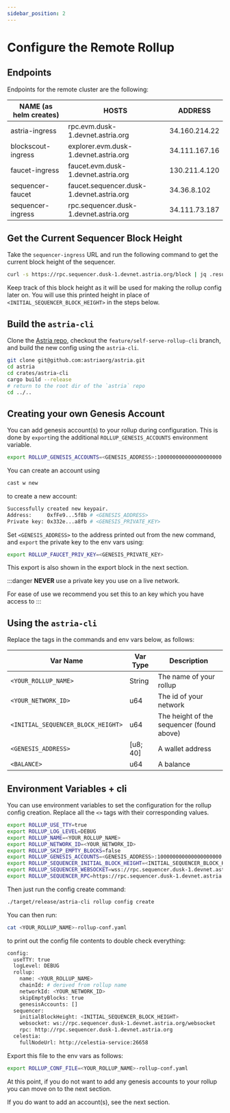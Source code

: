```yaml
---
sidebar_position: 2
---
```


# Configure the Remote Rollup

## Endpoints

Endpoints for the remote cluster are the following:

| NAME (as helm creates) | HOSTS | ADDRESS |
|-----|-----|-----|
| astria-ingress | rpc.evm.dusk-1.devnet.astria.org | 34.160.214.22 |
| blockscout-ingress | explorer.evm.dusk-1.devnet.astria.org | 34.111.167.16 |
| faucet-ingress | faucet.evm.dusk-1.devnet.astria.org | 130.211.4.120 |
| sequencer-faucet | faucet.sequencer.dusk-1.devnet.astria.org | 34.36.8.102 |
| sequencer-ingress | rpc.sequencer.dusk-1.devnet.astria.org | 34.111.73.187 |

## Get the Current Sequencer Block Height

Take the `sequencer-ingress` URL and run the following command to get the
current block height of the sequencer.

<!-- TODO: replace with the cli command -->
```sh
curl -s https://rpc.sequencer.dusk-1.devnet.astria.org/block | jq .result.block.header.height
```

Keep track of this block height as it will be used for making the rollup config
later on. You will use this printed height in place of
`<INITIAL_SEQUENCER_BLOCK_HEIGHT>` in the steps below.

## Build the `astria-cli`

Clone the [Astria repo](https://github.com/astriaorg/astria/tree/main), checkout
the `feature/self-serve-rollup-cli` branch, and build the new config using the `astria-cli`.

<!-- TODO: update this once the cli in merged -->
```bash
git clone git@github.com:astriaorg/astria.git
cd astria
cd crates/astria-cli
cargo build --release
# return to the root dir of the `astria` repo
cd ../..
```

## Creating your own Genesis Account

You can add genesis account(s) to your rollup during configuration.
This is done by `export`ing the additional `ROLLUP_GENESIS_ACCOUNTS` environment variable.

```bash
export ROLLUP_GENESIS_ACCOUNTS=<GENESIS_ADDRESS>:100000000000000000000
```

You can create an account using

```bash
cast w new
```

to create a new account:

```bash
Successfully created new keypair.
Address:     0xfFe9...5f8b # <GENESIS_ADDRESS>
Private key: 0x332e...a8fb # <GENESIS_PRIVATE_KEY>
```

Set `<GENESIS_ADDRESS>` to the address printed out from the new command, and
`export` the private key to the env vars using:
```bash
export ROLLUP_FAUCET_PRIV_KEY=<GENESIS_PRIVATE_KEY>
```

This export is also shown in the export block in the next section.

:::danger
__NEVER__ use a private key you use on a live network. 

For ease of use we recommend you set this to an  key which you have access to
:::

## Using the `astria-cli`

Replace the tags in the commands and env vars below, as follows:

| Var Name | Var Type | Description |
|-----|-----|-----|
| `<YOUR_ROLLUP_NAME>` | String | The name of your rollup |
| `<YOUR_NETWORK_ID>` | u64 | The id of your network |
| `<INITIAL_SEQUENCER_BLOCK_HEIGHT>` | u64 | The height of the sequencer (found above) |
| `<GENESIS_ADDRESS>` | [u8; 40] | A wallet address |
| `<BALANCE>` | u64 | A balance |
<!-- TODO: potentially remove the initial sequencer block height as that may be found automatically -->

<!-- TODO: add this back in when the automated block height is added -->
<!-- :::tip
You can also optionally leave out the `--sequencer.initial-block-height` input
in the command above, and the cli will fetch the initial sequencer block height
for you.
::: -->

## Environment Variables + cli

You can use environment variables to set the configuration for the rollup
config creation. Replace all the `<>` tags with their corresponding values. 

```bash
export ROLLUP_USE_TTY=true
export ROLLUP_LOG_LEVEL=DEBUG
export ROLLUP_NAME=<YOUR_ROLLUP_NAME>
export ROLLUP_NETWORK_ID=<YOUR_NETWORK_ID>
export ROLLUP_SKIP_EMPTY_BLOCKS=false
export ROLLUP_GENESIS_ACCOUNTS=<GENESIS_ADDRESS>:100000000000000000000
export ROLLUP_SEQUENCER_INITIAL_BLOCK_HEIGHT=<INITIAL_SEQUENCER_BLOCK_HEIGHT>
export ROLLUP_SEQUENCER_WEBSOCKET=wss://rpc.sequencer.dusk-1.devnet.astria.org/websocket
export ROLLUP_SEQUENCER_RPC=https://rpc.sequencer.dusk-1.devnet.astria.org
```

Then just run the config create command:

```sh
./target/release/astria-cli rollup config create
```

You can then run:

```sh
cat <YOUR_ROLLUP_NAME>-rollup-conf.yaml
```

to print out the config file contents to double check everything:

```sh
config:
  useTTY: true
  logLevel: DEBUG
  rollup:
    name: <YOUR_ROLLUP_NAME>
    chainId: # derived from rollup name
    networkId: <YOUR_NETWORK_ID>
    skipEmptyBlocks: true
    genesisAccounts: []
  sequencer:
    initialBlockHeight: <INITIAL_SEQUENCER_BLOCK_HEIGHT>
    websocket: ws://rpc.sequencer.dusk-1.devnet.astria.org/websocket
    rpc: http://rpc.sequencer.dusk-1.devnet.astria.org
  celestia:
    fullNodeUrl: http://celestia-service:26658
```

Export this file to the env vars as follows:
```bash
export ROLLUP_CONF_FILE=<YOUR_ROLLUP_NAME>-rollup-conf.yaml
```

At this point, if you do not want to add any genesis accounts to your rollup you
can move on to the next section.

If you do want to add an account(s), see the next section.
